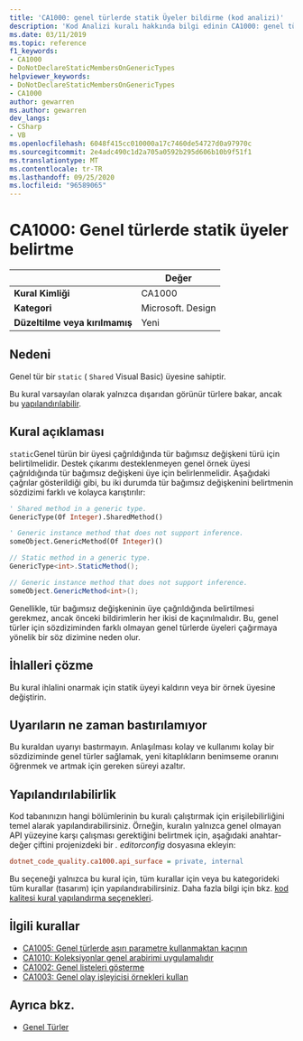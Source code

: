 ```yaml
---
title: 'CA1000: genel türlerde statik Üyeler bildirme (kod analizi)'
description: 'Kod Analizi kuralı hakkında bilgi edinin CA1000: genel türlerde statik üye bildirme'
ms.date: 03/11/2019
ms.topic: reference
f1_keywords:
- CA1000
- DoNotDeclareStaticMembersOnGenericTypes
helpviewer_keywords:
- DoNotDeclareStaticMembersOnGenericTypes
- CA1000
author: gewarren
ms.author: gewarren
dev_langs:
- CSharp
- VB
ms.openlocfilehash: 6048f415cc010000a17c7460de54727d0a97970c
ms.sourcegitcommit: 2e4adc490c1d2a705a0592b295d606b10b9f51f1
ms.translationtype: MT
ms.contentlocale: tr-TR
ms.lasthandoff: 09/25/2020
ms.locfileid: "96589065"
---
```

# <a name="ca1000-do-not-declare-static-members-on-generic-types"></a>CA1000: Genel türlerde statik üyeler belirtme

| | Değer |
|-|-|
| **Kural Kimliği** |CA1000|
| **Kategori** |Microsoft. Design|
| **Düzeltilme veya kırılmamış** |Yeni|

## <a name="cause"></a>Nedeni

Genel tür bir `static` ( `Shared` Visual Basic) üyesine sahiptir.

Bu kural varsayılan olarak yalnızca dışarıdan görünür türlere bakar, ancak bu [yapılandırılabilir](#configurability).

## <a name="rule-description"></a>Kural açıklaması

`static`Genel türün bir üyesi çağrıldığında tür bağımsız değişkeni türü için belirtilmelidir. Destek çıkarımı desteklenmeyen genel örnek üyesi çağrıldığında tür bağımsız değişkeni üye için belirlenmelidir. Aşağıdaki çağrılar gösterildiği gibi, bu iki durumda tür bağımsız değişkenini belirtmenin sözdizimi farklı ve kolayca karıştırılır:

```vb
' Shared method in a generic type.
GenericType(Of Integer).SharedMethod()

' Generic instance method that does not support inference.
someObject.GenericMethod(Of Integer)()
```

```csharp
// Static method in a generic type.
GenericType<int>.StaticMethod();

// Generic instance method that does not support inference.
someObject.GenericMethod<int>();
```

Genellikle, tür bağımsız değişkeninin üye çağrıldığında belirtilmesi gerekmez, ancak önceki bildirimlerin her ikisi de kaçınılmalıdır. Bu, genel türler için sözdiziminden farklı olmayan genel türlerde üyeleri çağırmaya yönelik bir söz dizimine neden olur.

## <a name="how-to-fix-violations"></a>İhlalleri çözme

Bu kural ihlalini onarmak için statik üyeyi kaldırın veya bir örnek üyesine değiştirin.

## <a name="when-to-suppress-warnings"></a>Uyarıların ne zaman bastırılamıyor

Bu kuraldan uyarıyı bastırmayın. Anlaşılması kolay ve kullanımı kolay bir sözdiziminde genel türler sağlamak, yeni kitaplıkların benimseme oranını öğrenmek ve artmak için gereken süreyi azaltır.

## <a name="configurability"></a>Yapılandırılabilirlik

Kod tabanınızın hangi bölümlerinin bu kuralı çalıştırmak için erişilebilirliğini temel alarak yapılandırabilirsiniz. Örneğin, kuralın yalnızca genel olmayan API yüzeyine karşı çalışması gerektiğini belirtmek için, aşağıdaki anahtar-değer çiftini projenizdeki bir *. editorconfig* dosyasına ekleyin:

```ini
dotnet_code_quality.ca1000.api_surface = private, internal
```

Bu seçeneği yalnızca bu kural için, tüm kurallar için veya bu kategorideki tüm kurallar (tasarım) için yapılandırabilirsiniz. Daha fazla bilgi için bkz. [kod kalitesi kural yapılandırma seçenekleri](../code-quality-rule-options.md).

## <a name="related-rules"></a>İlgili kurallar

- [CA1005: Genel türlerde aşırı parametre kullanmaktan kaçının](ca1005.md)
- [CA1010: Koleksiyonlar genel arabirimi uygulamalıdır](ca1010.md)
- [CA1002: Genel listeleri gösterme](ca1002.md)
- [CA1003: Genel olay işleyicisi örnekleri kullan](ca1003.md)

## <a name="see-also"></a>Ayrıca bkz.

- [Genel Türler](../../../csharp/programming-guide/generics/index.md)

